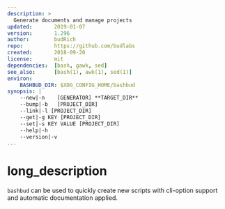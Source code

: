 ```yaml
---
description: >
  Generate documents and manage projects
updated:       2019-01-07
version:       1.296
author:        budRich
repo:          https://github.com/budlabs
created:       2018-09-20
license:       mit
dependencies:  [bash, gawk, sed]
see_also:      [bash(1), awk(1), sed(1)]
environ:
    BASHBUD_DIR: $XDG_CONFIG_HOME/bashbud
synopsis: |
    --new|-n    [GENERATOR] **TARGET_DIR**
    --bump|-b   [PROJECT_DIR]
    --link|-l [PROJECT_DIR]
    --get|-g KEY [PROJECT_DIR]
    --set|-s KEY VALUE [PROJECT_DIR]
    --help|-h
    --version|-v
...
```


# long_description

`bashbud` can be used to quickly create new scripts with cli-option support and automatic documentation applied.

